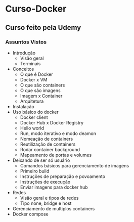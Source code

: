 # Curso-Docker
## Curso feito pela Udemy 
### Assuntos Vistos
* Introdução
   * Visão geral
   * Terminais
* Conceitos
  * O que é Docker
  * Docker x VM
  * O que são containers
  * O que são imagens
  * Imagem x Container
  * Arquitetura
* Instalação
* Uso básico do docker
   * Docker client
   * Docker Hub x Docker Registry
   * Hello world
   * Run, modo iterativo e modo deamon
   * Nomeação de containers
   * Reutilização de containers
   * Rodar container background
   * Mapeamento de portas e volumes
* Deixando de ser só usuário
   * Comandos básicos para gerenciamento de imagens
   * Primeiro build
   * Instruções de preparação e povoamento
   * Instruções de execução
   * Enviar imagens para docker hub
* Redes
  * Visão geral e tipos de redes
  * Tipo none, bridge e host
* Gerenciamento de multiplos containers
* Docker compose 
